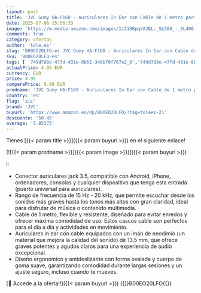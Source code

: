 ```yaml
---
layout: post
title: 'JVC Gumy HA-F160 - Auriculares In Ear con Cable de 1 metro para Android  iPhone  Ordenadores  Portátiles  Consolas y más  Imán de Neodimio  Jack de 3 5 mm  15 Hz - 20 KHz   Color Negro'
date: 2025-07-06 15:56:33
image: 'https://m.media-amazon.com/images/I/218BpqVAJEL._SL500_._SL400_.jpg'
comments: true
category: ofertas
author: 'tole.es'
slug: 'B00EO20LFO-es JVC Gumy HA-F160 - Auriculares In Ear con Cable de 1 metro...'
sku: 'B00EO20LFO-es'
tags: [ '749d7d8e-47fd-431e-8b51-348b70f767e2_0','749d7d8e-47fd-431e-8b51-348b70f767e2_4701','749d7d8e-47fd-431e-8b51-348b70f767e2_5501','749d7d8e-47fd-431e-8b51-348b70f767e2_6901','749d7d8e-47fd-431e-8b51-348b70f767e2_9101','Arborist Merchandising Root','Auriculares','Auriculares para equipo de audio','Auriculares y accesorios','Electrónica','Self Service','Special Features Stores','Top Brands Headphones Selection','Top brands in Electronics','iphone','jvc','🇪🇸', ]
actualPrice: 4.95 EUR
currency: EUR
price: 4.95
comparePrice: 9.99 EUR
prodname: 'JVC Gumy HA-F160 - Auriculares In Ear con Cable de 1 metro para Android  iPhone  Ordenadores  Portátiles  Consolas y más  Imán de Neodimio  Jack de 3 5 mm  15 Hz - 20 KHz   Color Negro'
country: 'es'
flag: '🇪🇸'
brand: 'JVC'
buyurl: 'https://www.amazon.es/dp/B00EO20LFO/?tag=tolees-21'
descuento: '50.45'
average: '5.85375'
---
```


Tienes [{{< param title >}}]({{< param buyurl >}}) en el siguiente enlace!

[![{{< param prodname >}}]({{< param image >}})]({{< param buyurl >}})

ℹ️:

- Conector auriculares jack 3.5, compatible con Android, iPhone, ordenadores, consolas y cualquier dispositivo que tenga esta entrada (puerto universal para auriculares).
- Rango de frecuencia de 15 Hz - 20 kHz, que permite escuchar desde los sonidos más graves hasta los tonos más altos con gran claridad, ideal para disfrutar de música o contenido multimedia.
- Cable de 1 metro, flexible y resistente, diseñado para evitar enredos y ofrecer máxima comodidad de uso. Estos cascos cable son perfectos para el día a día y actividades en movimiento.
- Auriculares in ear con cable equipados con un imán de neodimio (un material que mejora la calidad del sonido) de 13,5 mm, que ofrece graves potentes y agudos claros para una experiencia de audio excepcional.
- Diseño ergonómico y antideslizante con forma ovalada y cuerpo de goma suave, garantizando comodidad durante largas sesiones y un ajuste seguro, incluso cuando te mueves.

[🛒 Accede a la oferta!!]({{< param buyurl >}})
{{<world>}}B00EO20LFO{{</world>}}
